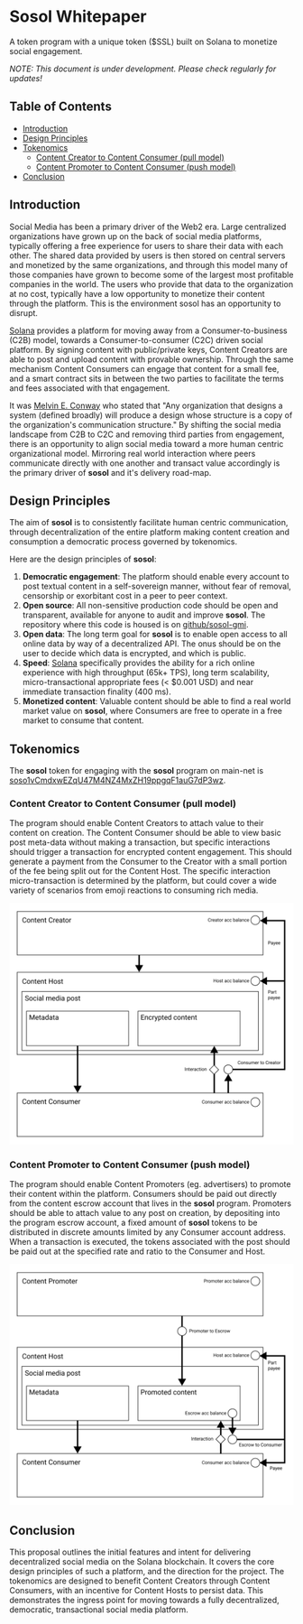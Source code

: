 # Sosol Whitepaper

A token program with a unique token ($SSL) built on Solana to monetize social engagement.

_NOTE: This document is under development. Please check regularly for updates!_

## Table of Contents

- [Introduction](#introduction)
- [Design Principles](#design-principles)
- [Tokenomics](#tokenomics)
  - [Content Creator to Content Consumer (pull model)](#content-creator-to-content-consumer-pull-model)
  - [Content Promoter to Content Consumer (push model)](#content-creator-to-content-consumer-push-model)
- [Conclusion](#conclusion)

## Introduction

Social Media has been a primary driver of the Web2 era. Large centralized organizations have grown up on the back of social media platforms, typically offering a free experience for users to share their data with each other. The shared data provided by users is then stored on central servers and monetized by the same organizations, and through this model many of those companies have grown to become some of the largest most profitable companies in the world. The users who provide that data to the organization at no cost, typically have a low opportunity to monetize their content through the platform. This is the environment sosol has an opportunity to disrupt.

[Solana](https://solana.com) provides a platform for moving away from a Consumer-to-business (C2B) model, towards a Consumer-to-consumer (C2C) driven social platform. By signing content with public/private keys, Content Creators are able to post and upload content with provable ownership. Through the same mechanism Content Consumers can engage that content for a small fee, and a smart contract sits in between the two parties to facilitate the terms and fees associated with that engagement.

It was [Melvin E. Conway](https://en.wikipedia.org/wiki/Conway%27s_law) who stated that "Any organization that designs a system (defined broadly) will produce a design whose structure is a copy of the organization's communication structure." By shifting the social media landscape from C2B to C2C and removing third parties from engagement, there is an opportunity to align social media toward a more human centric organizational model. Mirroring real world interaction where peers communicate directly with one another and transact value accordingly is the primary driver of **sosol** and it's delivery road-map.

## Design Principles

The aim of **sosol** is to consistently facilitate human centric communication, through decentralization of the entire platform making content creation and consumption a democratic process governed by tokenomics.

Here are the design principles of **sosol**:

1. **Democratic engagement**: The platform should enable every account to post textual content in a self-sovereign manner, without fear of removal, censorship or exorbitant cost in a peer to peer context.
2. **Open source**: All non-sensitive production code should be open and transparent, available for anyone to audit and improve **sosol**. The repository where this code is housed is on [github/sosol-gmi](https://github.com/sosol-gmi).
3. **Open data**: The long term goal for **sosol** is to enable open access to all online data by way of a decentralized API. The onus should be on the user to decide which data is encrypted, and which is public.
4. **Speed**: [Solana](https://solana.com) specifically provides the ability for a rich online experience with high throughput (65k+ TPS), long term scalability, micro-transactional appropriate fees (< $0.001 USD) and near immediate transaction finality (400 ms).
5. **Monetized content**: Valuable content should be able to find a real world market value on **sosol**, where Consumers are free to operate in a free market to consume that content.

## Tokenomics

The **sosol** token for engaging with the **sosol** program on main-net is [soso1vCmdxwEZqU47M4NZ4MxZH19ppgqF1auG7dP3wz](https://explorer.solana.com/address/soso1vCmdxwEZqU47M4NZ4MxZH19ppgqF1auG7dP3wz).

### Content Creator to Content Consumer (pull model)

The program should enable Content Creators to attach value to their content on creation. The Content Consumer should be able to view basic post meta-data without making a transaction, but specific interactions should trigger a transaction for encrypted content engagement. This should generate a payment from the Consumer to the Creator with a small portion of the fee being split out for the Content Host. The specific interaction micro-transaction is determined by the platform, but could cover a wide variety of scenarios from emoji reactions to consuming rich media.

![Content Creator to Content Consumer flow diagram](./assets/img/creator-to-consumer.png)

### Content Promoter to Content Consumer (push model)

The program should enable Content Promoters (eg. advertisers) to promote their content within the platform. Consumers should be paid out directly from the content escrow account that lives in the **sosol** program. Promoters should be able to attach value to any post on creation, by depositing into the program escrow account, a fixed amount of **sosol** tokens to be distributed in discrete amounts limited by any Consumer account address. When a transaction is executed, the tokens associated with the post should be paid out at the specified rate and ratio to the Consumer and Host.

![Content Promoter to Content Consumer flow diagram](./assets/img/promoter-to-consumer.png)

## Conclusion

This proposal outlines the initial features and intent for delivering decentralized social media on the Solana blockchain. It covers the core design principles of such a platform, and the direction for the project. The tokenomics are designed to benefit Content Creators through Content Consumers, with an incentive for Content Hosts to persist data. This demonstrates the ingress point for moving towards a fully decentralized, democratic, transactional social media platform.
